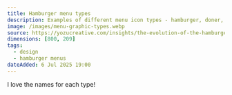 ```yaml
---
title: Hamburger menu types
description: Examples of different menu icon types - hamburger, doner, bento, kebab, and meatballs menus
image: /images/menu-graphic-types.webp
source: https://yozucreative.com/insights/the-evolution-of-the-hamburger-menu-button/
dimensions: [800, 209]
tags: 
  - design
  - hamburger menus
dateAdded: 6 Jul 2025 19:00
---
```


I love the names for each type!